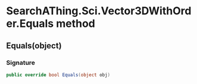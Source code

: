 # SearchAThing.Sci.Vector3DWithOrder.Equals method
## Equals(object)
### Signature
```csharp
public override bool Equals(object obj)
```
